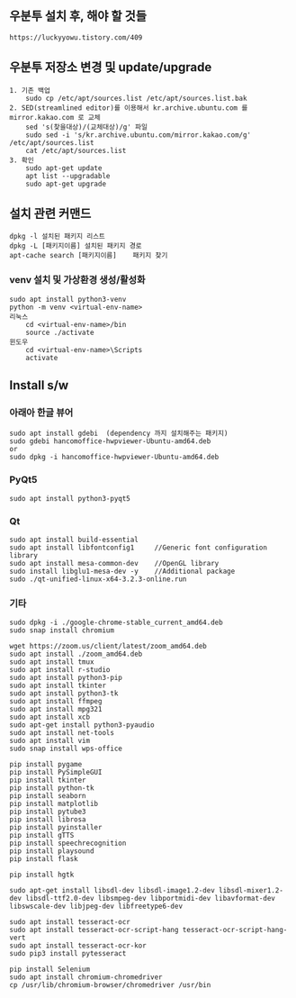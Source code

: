 
## 우분투 설치 후, 해야 할 것들
	https://luckyyowu.tistory.com/409

## 우분투 저장소 변경 및 update/upgrade
	1. 기존 백업
		sudo cp /etc/apt/sources.list /etc/apt/sources.list.bak
	2. SED(streamlined editor)를 이용해서 kr.archive.ubuntu.com 를 mirror.kakao.com 로 교체
		sed 's(찾을대상)/(교체대상)/g' 파일
		sudo sed -i 's/kr.archive.ubuntu.com/mirror.kakao.com/g' /etc/apt/sources.list
		cat /etc/apt/sources.list
	3. 확인
		sudo apt-get update
		apt list --upgradable
		sudo apt-get upgrade

## 설치 관련 커맨드
	dpkg -l	설치된 패키지 리스트
	dpkg -L [패키지이름]	설치된 패키지 경로
	apt-cache search [패키지이름]	패키지 찾기


### venv 설치 및 가상환경 생성/활성화
	sudo apt install python3-venv
	python -m venv <virtual-env-name>
	리눅스
		cd <virtual-env-name>/bin
		source ./activate
	윈도우
		cd <virtual-env-name>\Scripts
		activate
		

## Install s/w
### 아래아 한글 뷰어
	sudo apt install gdebi	(dependency 까지 설치해주는 패키지)
	sudo gdebi hancomoffice-hwpviewer-Ubuntu-amd64.deb
	or
	sudo dpkg -i hancomoffice-hwpviewer-Ubuntu-amd64.deb

### PyQt5
	sudo apt install python3-pyqt5

### Qt
	sudo apt install build-essential
	sudo apt install libfontconfig1		//Generic font configuration library
	sudo apt install mesa-common-dev	//OpenGL library
	sudo install libglu1-mesa-dev -y	//Additional package
	sudo ./qt-unified-linux-x64-3.2.3-online.run

### 기타
	sudo dpkg -i ./google-chrome-stable_current_amd64.deb
	sudo snap install chromium

	wget https://zoom.us/client/latest/zoom_amd64.deb
	sudo apt install ./zoom_amd64.deb 
	sudo apt install tmux
	sudo apt install r-studio
	sudo apt install python3-pip
	sudo apt install tkinter
	sudo apt install python3-tk
	sudo apt install ffmpeg
	sudo apt install mpg321
	sudo apt install xcb
	sudo apt-get install python3-pyaudio
	sudo apt install net-tools
	sudo apt install vim
	sudo snap install wps-office

	pip install pygame
	pip install PySimpleGUI
	pip install tkinter
	pip install python-tk
	pip install seaborn
	pip install matplotlib
	pip install pytube3
	pip install librosa
	pip install pyinstaller
	pip install gTTS
	pip install speechrecognition
	pip install playsound
	pip install flask

	pip install hgtk

	sudo apt-get install libsdl-dev libsdl-image1.2-dev libsdl-mixer1.2-dev libsdl-ttf2.0-dev libsmpeg-dev libportmidi-dev libavformat-dev libswscale-dev libjpeg-dev libfreetype6-dev

	sudo apt install tesseract-ocr
	sudo apt install tesseract-ocr-script-hang tesseract-ocr-script-hang-vert
	sudo apt install tesseract-ocr-kor
	sudo pip3 install pytesseract
	
	pip install Selenium
	sudo apt install chromium-chromedriver
	cp /usr/lib/chromium-browser/chromedriver /usr/bin
	
